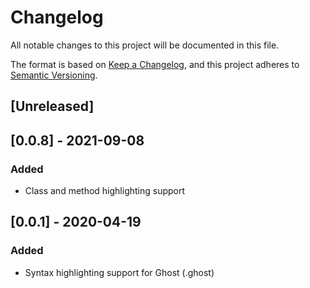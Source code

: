 # Changelog
All notable changes to this project will be documented in this file.

The format is based on [Keep a Changelog](https://keepachangelog.com/en/1.0.0/), and this project adheres to [Semantic Versioning](https://semver.org/spec/v2.0.0.html).

## [Unreleased]

## [0.0.8] - 2021-09-08
### Added
- Class and method highlighting support

## [0.0.1] - 2020-04-19
### Added
- Syntax highlighting support for Ghost (.ghost)